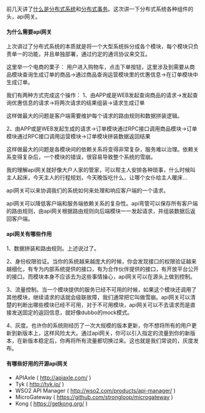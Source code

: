 前几天讲了[什么是分布式系统](https://github.com/sxj4321/doc/blob/master/%E4%BB%80%E4%B9%88%E6%98%AF%E5%88%86%E5%B8%83%E5%BC%8F.md)和[分布式事务](https://github.com/sxj4321/doc/blob/master/%E5%88%86%E5%B8%83%E5%BC%8F%E4%BA%8B%E5%8A%A1.md)。这次讲一下分布式系统各种组件的头，api网关。

#### 为什么需要api网关
上次讲过了分布式系统的本质就是将一个大型系统拆分成各个模块，每个模块只负责单一的功能，并且单独部署，通过约定的通讯协议来交互。

这里举一个电商的栗子：
用户进入购物车，点击下单按钮，这里涉及到需要从商品模块查询生成订单的商品->通过商品查询运营模块里的优惠信息->在订单模块中生成订单。

我们有两种方式完成这个操作：
1、由APP或是WEB发起查询商品的请求->发起查询优惠信息的请求->将两次请求的结果组装->请求生成订单



这样做最大的问题是客户端需要维护每个请求的路由规则和数据拼装逻辑。

2、由APP或是WEB发起生成的请求->订单模块通过RPC接口调用商品模块->订单模块通过RPC接口调用运营模块->订单模块拼装数据返回结果



这样做最大的问题是各模块间的依赖关系将变得非常复杂，服务难以治理。依赖关系变得复杂后，一个模块的错误，很容易导致整个系统的雪崩。

我的理解api网关就好像大户人家的管家，可以帮主人安排各种琐事，什么时候叫主人起床，今天主人的行程规划，今天晚饭吃什么，让哪个女仆给主人暖床...

api网关可以来协调我们的系统如何来处理和响应客户端的一个请求。



api网关可以降低客户端和服务端依赖关系的复杂性。api弯管可以保存所有客户端的路由规则，由api网关根据路由规则向后端模块一一发起请求，并组装数据后返回客户端。

#### api网关有哪些作用

1、数据拼装和路由规则。上述说过了。

2、身份权限验证。当你的系统越来越庞大的时候，你会发现接口的权限验证越来越细化，有专为内部系统提供的接口，有为合作伙伴提供的接口，有开放平台公开的接口。而模块本身不应该去为这些事情操心，api网关可以在源头上做到控制。

3、流量控制。当一个模块提供的服务已经不可用的时候，如果这个模块还调用了其他模块，继续请求的话就会级联故障，我们通常把它叫做雪崩。api网关可以清楚的判断出哪些模块已经不可用，对于不可用模块，api网关可以不去请求而是直接发送固定的返回信息，就好像dubbo的mock模式。

4、灰度。也许你的系统刚经历了一次大规模的版本更新，你不想将所有的用户更新到新版本上，这样风险太大。通过api网关，你可以引入指定的流量到你的新版本，在新版本稳定后，你再将所有流量都切换过来。这也就是我们常说的，灰度发布。

#### 有哪些好用的开源api网关
- APIAxle ( http://apiaxle.com/ )
- Tyk ( http://tyk.io/ )
- WSO2 API Manager ( http://wso2.com/products/api-manager/ )
- MicroGateway ( https://github.com/strongloop/microgateway )
- Kong ( https://getkong.org/ )


